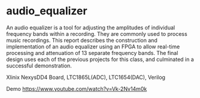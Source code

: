 # audio_equalizer
An audio equalizer is a tool for adjusting the amplitudes of individual frequency bands within a recording. They are commonly used to process music recordings. This report describes the construction and implementation of an audio equalizer using an FPGA to allow real-time processing and attenuation of 13 separate frequency bands. The final design uses each of the previous projects for this class, and culminated in a successful demonstration.

Xlinix NexysDD4 Board,
LTC1865L(ADC),
LTC1654(DAC),
Verilog

Demo
https://www.youtube.com/watch?v=Vk-2Nv14m0k

